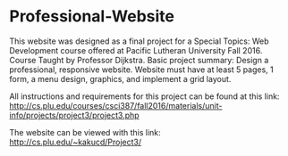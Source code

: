 # Professional-Website
This website was designed as a final project for a Special Topics: Web Development course offered at Pacific Lutheran University Fall 2016. Course Taught by Professor Dijkstra. 
Basic project summary: Design a professional, responsive website. Website must have at least 5 pages, 1 form, a menu design, graphics, and implement a grid layout. 


All instructions and requirements for this project can be found at this link: http://cs.plu.edu/courses/csci387/fall2016/materials/unit-info/projects/project3/project3.php 




The website can be viewed with this link: http://cs.plu.edu/~kakucd/Project3/
